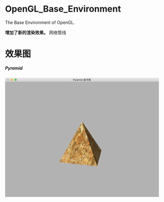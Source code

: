 # OpenGL_Base_Environment
The Base Environment of OpenGL.

**增加了新的渲染效果。**
网络管线

# 效果图
##### Pyramid
![Pyramid](https://github.com/HYAdonisCoding/OpenGL_Base_Environment/blob/Pyramid/Images/Pyramid.png)